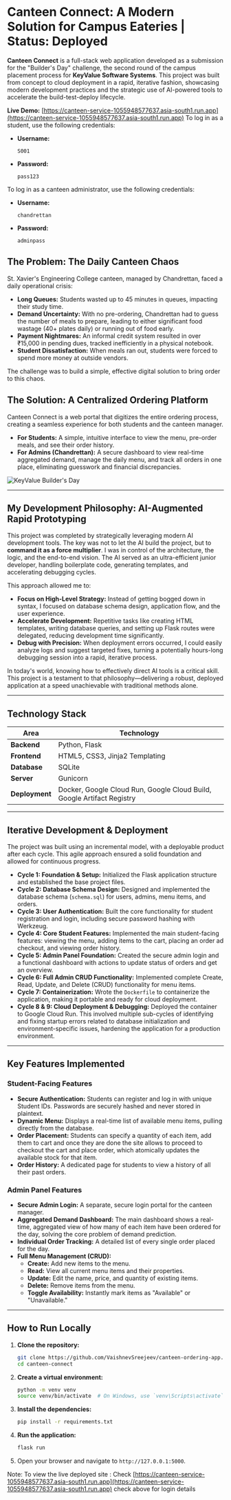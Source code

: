 # Canteen Connect: A Modern Solution for Campus Eateries | Status: Deployed

**Canteen Connect** is a full-stack web application developed as a submission for the "Builder's Day" challenge, the second round of the campus placement process for **KeyValue Software Systems**. This project was built from concept to cloud deployment in a rapid, iterative fashion, showcasing modern development practices and the strategic use of AI-powered tools to accelerate the build-test-deploy lifecycle.

**Live Demo:** [https://canteen-service-1055948577637.asia-south1.run.app](https://canteen-service-1055948577637.asia-south1.run.app)
To log in as a student, use the following credentials:
* **Username:**
    ```
    S001
    ```
* **Password:**
    ```
    pass123
    ```

To log in as a canteen administrator, use the following credentials:
* **Username:**
    ```
    chandrettan
    ```
* **Password:**
    ```
    adminpass
    ```


## The Problem: The Daily Canteen Chaos

St. Xavier's Engineering College canteen, managed by Chandrettan, faced a daily operational crisis:
* **Long Queues:** Students wasted up to 45 minutes in queues, impacting their study time.
* **Demand Uncertainty:** With no pre-ordering, Chandrettan had to guess the number of meals to prepare, leading to either significant food wastage (40+ plates daily) or running out of food early.
* **Payment Nightmares:** An informal credit system resulted in over ₹15,000 in pending dues, tracked inefficiently in a physical notebook.
* **Student Dissatisfaction:** When meals ran out, students were forced to spend more money at outside vendors.

The challenge was to build a simple, effective digital solution to bring order to this chaos.

## The Solution: A Centralized Ordering Platform

Canteen Connect is a web portal that digitizes the entire ordering process, creating a seamless experience for both students and the canteen manager.

* **For Students:** A simple, intuitive interface to view the menu, pre-order meals, and see their order history.
* **For Admins (Chandrettan):** A secure dashboard to view real-time aggregated demand, manage the daily menu, and track all orders in one place, eliminating guesswork and financial discrepancies.

![KeyValue Builder's Day](https://googleusercontent.com/file_content/0)

---

## My Development Philosophy: AI-Augmented Rapid Prototyping

This project was completed by strategically leveraging modern AI development tools. The key was not to let the AI build the project, but to **command it as a force multiplier**. I was in control of the architecture, the logic, and the end-to-end vision. The AI served as an ultra-efficient junior developer, handling boilerplate code, generating templates, and accelerating debugging cycles.

This approach allowed me to:
* **Focus on High-Level Strategy:** Instead of getting bogged down in syntax, I focused on database schema design, application flow, and the user experience.
* **Accelerate Development:** Repetitive tasks like creating HTML templates, writing database queries, and setting up Flask routes were delegated, reducing development time significantly.
* **Debug with Precision:** When deployment errors occurred, I could easily analyze logs and suggest targeted fixes, turning a potentially hours-long debugging session into a rapid, iterative process.

In today's world, knowing how to effectively direct AI tools is a critical skill. This project is a testament to that philosophy—delivering a robust, deployed application at a speed unachievable with traditional methods alone.

---

## Technology Stack

| Area          | Technology                                                              |
|---------------|-------------------------------------------------------------------------|
| **Backend** | Python, Flask                                                           |
| **Frontend** | HTML5, CSS3, Jinja2 Templating                                          |
| **Database** | SQLite                                                                  |
| **Server** | Gunicorn                                                                |
| **Deployment**| Docker, Google Cloud Run, Google Cloud Build, Google Artifact Registry  |

---

## Iterative Development & Deployment

The project was built using an incremental model, with a deployable product after each cycle. This agile approach ensured a solid foundation and allowed for continuous progress.

* **Cycle 1: Foundation & Setup:** Initialized the Flask application structure and established the base project files.
* **Cycle 2: Database Schema Design:** Designed and implemented the database schema (`schema.sql`) for users, admins, menu items, and orders.
* **Cycle 3: User Authentication:** Built the core functionality for student registration and login, including secure password hashing with Werkzeug.
* **Cycle 4: Core Student Features:** Implemented the main student-facing features: viewing the menu, adding items to the cart, placing an order ad checkout, and viewing order history.
* **Cycle 5: Admin Panel Foundation:** Created the secure admin login and a functional dashboard with actions to update status of orders and get an overview.
* **Cycle 6: Full Admin CRUD Functionality:** Implemented complete Create, Read, Update, and Delete (CRUD) functionality for menu items.
* **Cycle 7: Containerization:** Wrote the `Dockerfile` to containerize the application, making it portable and ready for cloud deployment.
* **Cycle 8 & 9: Cloud Deployment & Debugging:** Deployed the container to Google Cloud Run. This involved multiple sub-cycles of identifying and fixing startup errors related to database initialization and environment-specific issues, hardening the application for a production environment.

---

## Key Features Implemented

### Student-Facing Features
* **Secure Authentication:** Students can register and log in with unique Student IDs. Passwords are securely hashed and never stored in plaintext.
* **Dynamic Menu:** Displays a real-time list of available menu items, pulling directly from the database.
* **Order Placement:** Students can specify a quantity of each item, add them to cart and once they are done the site allows to proceed to checkout the cart and place order, which atomically updates the available stock for that item.
* **Order History:** A dedicated page for students to view a history of all their past orders.

### Admin Panel Features
* **Secure Admin Login:** A separate, secure login portal for the canteen manager.
* **Aggregated Demand Dashboard:** The main dashboard shows a real-time, aggregated view of how many of each item have been ordered for the day, solving the core problem of demand prediction.
* **Individual Order Tracking:** A detailed list of every single order placed for the day.
* **Full Menu Management (CRUD):**
    * **Create:** Add new items to the menu.
    * **Read:** View all current menu items and their properties.
    * **Update:** Edit the name, price, and quantity of existing items.
    * **Delete:** Remove items from the menu.
    * **Toggle Availability:** Instantly mark items as "Available" or "Unavailable."

---

## How to Run Locally

1.  **Clone the repository:**
    ```bash
    git clone https://github.com/VaishnevSreejeev/canteen-ordering-app.git
    cd canteen-connect
    ```

2.  **Create a virtual environment:**
    ```bash
    python -m venv venv
    source venv/bin/activate  # On Windows, use `venv\Scripts\activate`
    ```

3.  **Install the dependencies:**
    ```bash
    pip install -r requirements.txt
    ```

4.  **Run the application:**
    ```bash
    flask run
    ```

5.  Open your browser and navigate to `http://127.0.0.1:5000`.


Note: To view the live deployed site : Check [https://canteen-service-1055948577637.asia-south1.run.app](https://canteen-service-1055948577637.asia-south1.run.app) check above for login details
